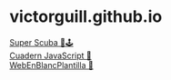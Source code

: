 # victorguill.github.io

[Super Scuba 🤿🕹️](https://victorguill.github.io/superscuba/superscuba.html)<br/>
[Cuadern JavaScript 🤺](https://victorguill.github.io/dwec/index.html)<br/>
[WebEnBlancPlantilla 📖](https://victorguill.github.io/WebAppEnBlanc/index.html)
